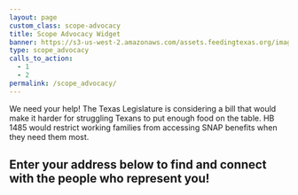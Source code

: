 ```yaml
---
layout: page
custom_class: scope-advocacy
title: Scope Advocacy Widget
banner: https://s3-us-west-2.amazonaws.com/assets.feedingtexas.org/images/banners/banner-01.jpg
type: scope_advocacy
calls_to_action:
  - 1
  - 2
permalink: /scope_advocacy/
---
```

We need your help! The Texas Legislature is considering a bill that would make it harder for struggling Texans to put enough food on the table. HB 1485 would restrict working families from accessing SNAP benefits when they need them most.

## Enter your address below to find and connect with the people who represent you!
